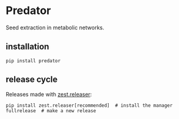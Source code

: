 # Predator
Seed extraction in metabolic networks.

## installation

    pip install predator



## release cycle
Releases made with [zest.releaser](https://zestreleaser.readthedocs.io):

    pip install zest.releaser[recommended]  # install the manager
    fullrelease  # make a new release
